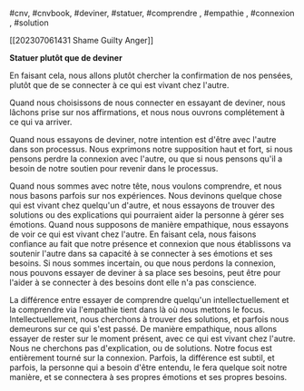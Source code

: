 #cnv, #cnvbook, #deviner, #statuer, #comprendre , #empathie , #connexion , #solution

[[202307061431 Shame Guilty Anger]]

**Statuer plutôt que de deviner**

En faisant cela, nous allons plutôt chercher la confirmation de nos pensées, plutôt que de se connecter à ce qui est vivant chez l'autre.

Quand nous choisissons de nous connecter en essayant de deviner, nous lâchons prise sur nos affirmations, et nous nous ouvrons complétement à ce qui va arriver.

Quand nous essayons de deviner, notre intention est d'être avec l'autre dans son processus. Nous exprimons notre supposition haut et fort, si nous pensons perdre la connexion avec l'autre, ou que si nous pensons qu'il a besoin de notre soutien pour revenir dans le processus.

Quand nous sommes avec notre tête, nous voulons comprendre, et nous nous basons parfois sur nos expériences. Nous devinons quelque chose qui est vivant chez quelqu'un d'autre, et nous essayons de trouver des solutions ou des explications qui pourraient aider la personne à gérer ses émotions.
Quand nous supposons de manière empathique, nous essayons de voir ce qui est vivant chez l'autre. En faisant cela, nous faisons confiance au fait que notre présence et connexion que nous établissons va soutenir l'autre dans sa capacité à se connecter à ses émotions et ses besoins. Si nous sommes incertain, ou que nous perdons la connexion, nous pouvons essayer de deviner à sa place ses besoins, peut être pour l'aider à se connecter à des besoins dont elle n'a pas conscience.

La différence entre essayer de comprendre quelqu'un intellectuellement et la comprendre via l'empathie tient dans là où nous mettons le focus. Intellectuellement, nous cherchons à trouver des solutions, et parfois nous demeurons sur ce qui s'est passé.
De manière empathique, nous allons essayer de rester sur le moment présent, avec ce qui est vivant chez l'autre. Nous ne cherchons pas d'explication, ou de solutions. Notre focus est entièrement tourné sur la connexion.
Parfois, la différence est subtil, et parfois, la personne qui a besoin d'être entendu, le fera quelque soit notre manière, et se connectera à ses propres émotions et ses propres besoins.

